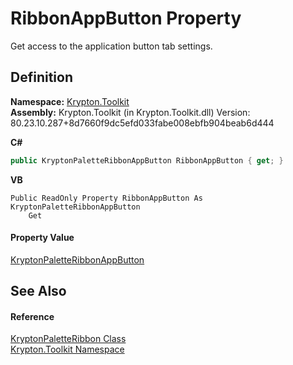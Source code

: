 # RibbonAppButton Property


Get access to the application button tab settings.



## Definition
**Namespace:** <a href="79d2eac2-21f4-54ff-7552-b20c33c30600.md">Krypton.Toolkit</a>  
**Assembly:** Krypton.Toolkit (in Krypton.Toolkit.dll) Version: 80.23.10.287+8d7660f9dc5efd033fabe008ebfb904beab6d444

**C#**
``` C#
public KryptonPaletteRibbonAppButton RibbonAppButton { get; }
```
**VB**
``` VB
Public ReadOnly Property RibbonAppButton As KryptonPaletteRibbonAppButton
	Get
```



#### Property Value
<a href="4fa95398-415c-2a12-f2fa-5dd1e2d60cfd.md">KryptonPaletteRibbonAppButton</a>

## See Also


#### Reference
<a href="3a16154d-c75e-f7eb-5a89-2b76b7df5f71.md">KryptonPaletteRibbon Class</a>  
<a href="79d2eac2-21f4-54ff-7552-b20c33c30600.md">Krypton.Toolkit Namespace</a>  
